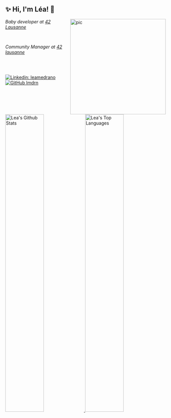 <h2> ✨ Hi, I'm Léa! 🦄 </h2>
<a href="https://girhub.com/lmdrn"><img src="https://media.giphy.com/media/v1.Y2lkPTc5MGI3NjExNzUwdTJ2cWtoNG1nZ2JwcGZieTZwYzRlM3pqazJoOTcwYW9jcmlpZiZlcD12MV9pbnRlcm5hbF9naWZfYnlfaWQmY3Q9Zw/CuuSHzuc0O166MRfjt/giphy.gif" width="300" align="right" alt="pic"/></a>

<div><p><em>Baby developer at <a href="https://42lausanne.ch">42 Lausanne</a></em></p></div>
</br>

<div><p><em>Community Manager at <a href="https://42lausanne.ch">42 lausanne</a></em></p></div>
</br>
</br>

[![Linkedin: leamedrano](https://img.shields.io/badge/-leamedrano-blue?style=flat-square&logo=Linkedin&logoColor=white&link=https://www.linkedin.com/in/leamedrano/)](https://www.linkedin.com/in/leamedrano/)
[![GitHub lmdrn](https://img.shields.io/github/followers/lmdrn?label=follow&style=social)](https://github.com/lmdrn)
</br>
</br>
</br>
</br>
</br>
<div>
  <a href="https://github.com/lmdrn"> 
    <img alt="Lea's Github Stats" src="https://denvercoder1-github-readme-stats.vercel.app/api?username=lmdrn&show_icons=true&count_private=true&theme=tokyonight&border_color=7F3FBF&bg_color=0D1117&title_color=F85D7F&icon_color=F8D866" width="49%"/>
  </a>
  <a href="https://github.com/lmdrn">
    <img alt="Lea's Top Languages" src="https://denvercoder1-github-readme-stats.vercel.app/api/top-langs/?username=lmdrn&langs_count=8&layout=compact&theme=tokyonight&border_color=7F3FBF&bg_color=0D1117&title_color=F85D7F&icon_color=F8D866" width="49%"/>
  </a>
</div>
